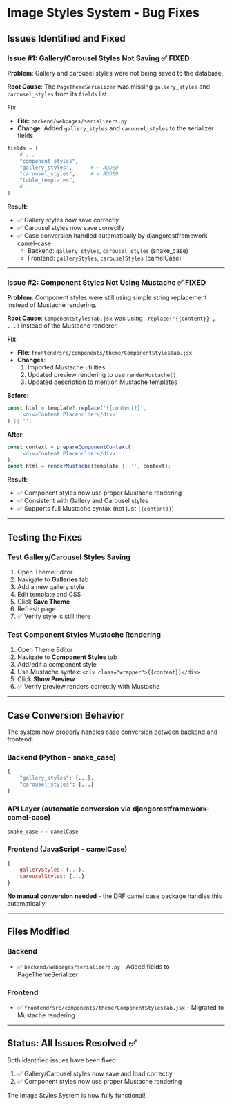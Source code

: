 # Image Styles System - Bug Fixes

## Issues Identified and Fixed

### Issue #1: Gallery/Carousel Styles Not Saving ✅ FIXED

**Problem**: Gallery and carousel styles were not being saved to the database.

**Root Cause**: The `PageThemeSerializer` was missing `gallery_styles` and `carousel_styles` from its `fields` list.

**Fix**: 
- **File**: `backend/webpages/serializers.py`
- **Change**: Added `gallery_styles` and `carousel_styles` to the serializer fields

```python
fields = [
    # ...
    "component_styles",
    "gallery_styles",      # ← ADDED
    "carousel_styles",     # ← ADDED
    "table_templates",
    # ...
]
```

**Result**: 
- ✅ Gallery styles now save correctly
- ✅ Carousel styles now save correctly
- ✅ Case conversion handled automatically by djangorestframework-camel-case
  - Backend: `gallery_styles`, `carousel_styles` (snake_case)
  - Frontend: `galleryStyles`, `carouselStyles` (camelCase)

---

### Issue #2: Component Styles Not Using Mustache ✅ FIXED

**Problem**: Component styles were still using simple string replacement instead of Mustache rendering.

**Root Cause**: `ComponentStylesTab.jsx` was using `.replace('{{content}}', ...)` instead of the Mustache renderer.

**Fix**:
- **File**: `frontend/src/components/theme/ComponentStylesTab.jsx`
- **Changes**:
  1. Imported Mustache utilities
  2. Updated preview rendering to use `renderMustache()`
  3. Updated description to mention Mustache templates

**Before**:
```javascript
const html = template?.replace('{{content}}',
    '<div>Content Placeholder</div>'
) || '';
```

**After**:
```javascript
const context = prepareComponentContext(
    '<div>Content Placeholder</div>'
);
const html = renderMustache(template || '', context);
```

**Result**:
- ✅ Component styles now use proper Mustache rendering
- ✅ Consistent with Gallery and Carousel styles
- ✅ Supports full Mustache syntax (not just `{{content}}`)

---

## Testing the Fixes

### Test Gallery/Carousel Styles Saving

1. Open Theme Editor
2. Navigate to **Galleries** tab
3. Add a new gallery style
4. Edit template and CSS
5. Click **Save Theme**
6. Refresh page
7. ✅ Verify style is still there

### Test Component Styles Mustache Rendering

1. Open Theme Editor
2. Navigate to **Component Styles** tab
3. Add/edit a component style
4. Use Mustache syntax: `<div class="wrapper">{{content}}</div>`
5. Click **Show Preview**
6. ✅ Verify preview renders correctly with Mustache

---

## Case Conversion Behavior

The system now properly handles case conversion between backend and frontend:

### Backend (Python - snake_case)
```python
{
    "gallery_styles": {...},
    "carousel_styles": {...}
}
```

### API Layer (automatic conversion via djangorestframework-camel-case)
```
snake_case ←→ camelCase
```

### Frontend (JavaScript - camelCase)
```javascript
{
    galleryStyles: {...},
    carouselStyles: {...}
}
```

**No manual conversion needed** - the DRF camel case package handles this automatically!

---

## Files Modified

### Backend
- ✅ `backend/webpages/serializers.py` - Added fields to PageThemeSerializer

### Frontend
- ✅ `frontend/src/components/theme/ComponentStylesTab.jsx` - Migrated to Mustache rendering

---

## Status: All Issues Resolved ✅

Both identified issues have been fixed:
1. ✅ Gallery/Carousel styles now save and load correctly
2. ✅ Component styles now use proper Mustache rendering

The Image Styles System is now fully functional!


